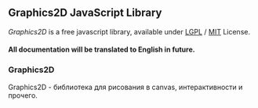 ## Graphics2D JavaScript Library
*Graphics2D* is a free javascript library, available under [LGPL](http://www.gnu.org/copyleft/lgpl.html) / [MIT](http://opensource.org/licenses/mit-license.php) License.

#### All documentation will be translated to English in future.


### Graphics2D
Graphics2D - библиотека для рисования в canvas, интерактивности и прочего.
